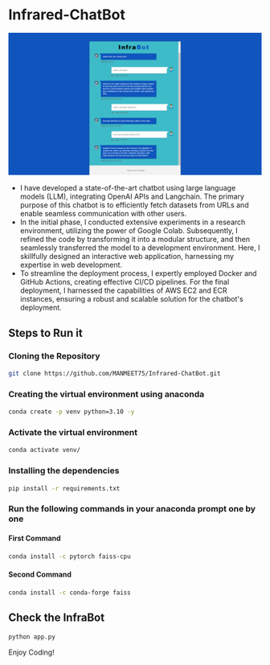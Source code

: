 # Infrared-ChatBot
<img src="/static/images/demo2.png">


- I have developed a state-of-the-art chatbot using large language models (LLM), integrating OpenAI APIs and Langchain. The primary purpose of this chatbot is to efficiently fetch datasets from URLs and enable seamless communication with other users.
- In the initial phase, I conducted extensive experiments in a research environment, utilizing the power of Google Colab. Subsequently, I refined the code by transforming it into a modular structure, and then seamlessly transferred the model to a development environment. Here, I skillfully designed an interactive web application, harnessing my expertise in web development.
- To streamline the deployment process, I expertly employed Docker and GitHub Actions, creating effective CI/CD pipelines. For the final deployment, I harnessed the capabilities of AWS EC2 and ECR instances, ensuring a robust and scalable solution for the chatbot's deployment.

## Steps to Run it
### Cloning the Repository
```bash
git clone https://github.com/MANMEET75/Infrared-ChatBot.git
```
### Creating the virtual environment using anaconda
```bash
conda create -p venv python=3.10 -y
```

### Activate the virtual environment
```bash
conda activate venv/
```

### Installing the dependencies
```bash
pip install -r requirements.txt
```

### Run the following commands in your anaconda prompt one by one
#### First Command
```bash
conda install -c pytorch faiss-cpu
```

#### Second Command
```bash
conda install -c conda-forge faiss
```

## Check the InfraBot
```bash
python app.py
```


Enjoy Coding!
